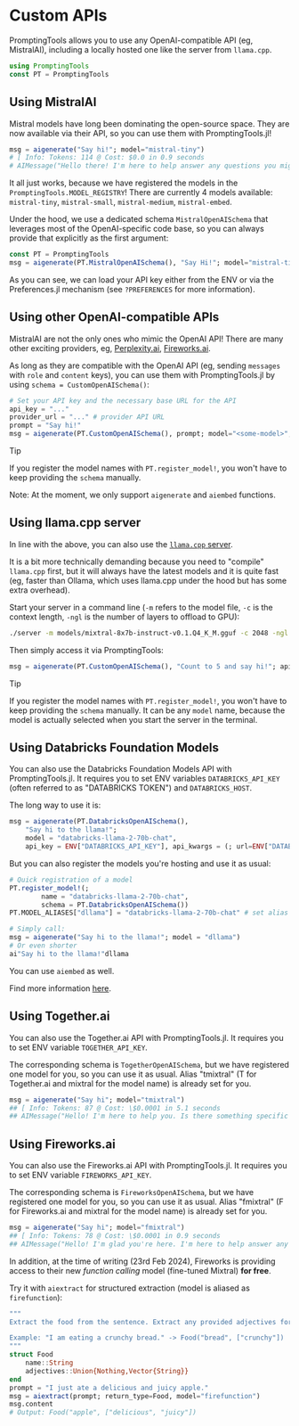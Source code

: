 # Custom APIs

PromptingTools allows you to use any OpenAI-compatible API (eg, MistralAI), including a locally hosted one like the server from `llama.cpp`.

````julia
using PromptingTools
const PT = PromptingTools
````

## Using MistralAI

Mistral models have long been dominating the open-source space. They are now available via their API, so you can use them with PromptingTools.jl!

```julia
msg = aigenerate("Say hi!"; model="mistral-tiny")
# [ Info: Tokens: 114 @ Cost: $0.0 in 0.9 seconds
# AIMessage("Hello there! I'm here to help answer any questions you might have, or assist you with tasks to the best of my abilities. How can I be of service to you today? If you have a specific question, feel free to ask and I'll do my best to provide accurate and helpful information. If you're looking for general assistance, I can help you find resources or information on a variety of topics. Let me know how I can help.")
```

It all just works, because we have registered the models in the `PromptingTools.MODEL_REGISTRY`! There are currently 4 models available: `mistral-tiny`, `mistral-small`, `mistral-medium`, `mistral-embed`.

Under the hood, we use a dedicated schema `MistralOpenAISchema` that leverages most of the OpenAI-specific code base, so you can always provide that explicitly as the first argument:

```julia
const PT = PromptingTools
msg = aigenerate(PT.MistralOpenAISchema(), "Say Hi!"; model="mistral-tiny", api_key=ENV["MISTRALAI_API_KEY"])
```
As you can see, we can load your API key either from the ENV or via the Preferences.jl mechanism (see `?PREFERENCES` for more information).

## Using other OpenAI-compatible APIs

MistralAI are not the only ones who mimic the OpenAI API!
There are many other exciting providers, eg, [Perplexity.ai](https://docs.perplexity.ai/), [Fireworks.ai](https://app.fireworks.ai/).

As long as they are compatible with the OpenAI API (eg, sending `messages` with `role` and `content` keys), you can use them with PromptingTools.jl by using `schema = CustomOpenAISchema()`:

```julia
# Set your API key and the necessary base URL for the API
api_key = "..."
provider_url = "..." # provider API URL
prompt = "Say hi!"
msg = aigenerate(PT.CustomOpenAISchema(), prompt; model="<some-model>", api_key, api_kwargs=(; url=provider_url))
```

> [!TIP]
> If you register the model names with `PT.register_model!`, you won't have to keep providing the `schema` manually.

Note: At the moment, we only support `aigenerate` and `aiembed` functions.

## Using llama.cpp server

In line with the above, you can also use the [`llama.cpp` server](https://github.com/ggerganov/llama.cpp/blob/master/examples/server/README.md). 

It is a bit more technically demanding because you need to "compile" `llama.cpp` first, but it will always have the latest models and it is quite fast (eg, faster than Ollama, which uses llama.cpp under the hood but has some extra overhead).

Start your server in a command line (`-m` refers to the model file, `-c` is the context length, `-ngl` is the number of layers to offload to GPU):

```bash
./server -m models/mixtral-8x7b-instruct-v0.1.Q4_K_M.gguf -c 2048 -ngl 99
```

Then simply access it via PromptingTools:

```julia
msg = aigenerate(PT.CustomOpenAISchema(), "Count to 5 and say hi!"; api_kwargs=(; url="http://localhost:8080/v1"))
```

> [!TIP]
> If you register the model names with `PT.register_model!`, you won't have to keep providing the `schema` manually. It can be any `model` name, because the model is actually selected when you start the server in the terminal.

## Using Databricks Foundation Models

You can also use the Databricks Foundation Models API with PromptingTools.jl. 
It requires you to set ENV variables `DATABRICKS_API_KEY` (often referred to as "DATABRICKS TOKEN") and `DATABRICKS_HOST`.

The long way to use it is:
```julia
msg = aigenerate(PT.DatabricksOpenAISchema(),
    "Say hi to the llama!";
    model = "databricks-llama-2-70b-chat",
    api_key = ENV["DATABRICKS_API_KEY"], api_kwargs = (; url=ENV["DATABRICKS_HOST"]))
```

But you can also register the models you're hosting and use it as usual:
```julia
# Quick registration of a model
PT.register_model!(;
        name = "databricks-llama-2-70b-chat",
        schema = PT.DatabricksOpenAISchema())
PT.MODEL_ALIASES["dllama"] = "databricks-llama-2-70b-chat" # set alias to make your life easier

# Simply call:
msg = aigenerate("Say hi to the llama!"; model = "dllama")
# Or even shorter
ai"Say hi to the llama!"dllama
```

You can use `aiembed` as well.

Find more information [here](https://docs.databricks.com/en/machine-learning/foundation-models/api-reference.html).

## Using Together.ai

You can also use the Together.ai API with PromptingTools.jl.
It requires you to set ENV variable `TOGETHER_API_KEY`.

The corresponding schema is `TogetherOpenAISchema`, but we have registered one model for you, so you can use it as usual.
Alias "tmixtral" (T for Together.ai and mixtral for the model name) is already set for you.

```julia
msg = aigenerate("Say hi"; model="tmixtral")
## [ Info: Tokens: 87 @ Cost: \$0.0001 in 5.1 seconds
## AIMessage("Hello! I'm here to help you. Is there something specific you'd like to know or discuss? I can provide information on a wide range of topics, assist with tasks, and even engage in a friendly conversation. Let me know how I can best assist you today.")
```


## Using Fireworks.ai

You can also use the Fireworks.ai API with PromptingTools.jl.
It requires you to set ENV variable `FIREWORKS_API_KEY`.

The corresponding schema is `FireworksOpenAISchema`, but we have registered one model for you, so you can use it as usual.
Alias "fmixtral" (F for Fireworks.ai and mixtral for the model name) is already set for you.

```julia
msg = aigenerate("Say hi"; model="fmixtral")
## [ Info: Tokens: 78 @ Cost: \$0.0001 in 0.9 seconds
## AIMessage("Hello! I'm glad you're here. I'm here to help answer any questions you have to the best of my ability. Is there something specific you'd like to know or discuss? I can assist with a wide range of topics, so feel free to ask me anything!")
```

In addition, at the time of writing (23rd Feb 2024), Fireworks is providing access to their new _function calling_ model (fine-tuned Mixtral) **for free**. 

Try it with `aiextract` for structured extraction (model is aliased as `firefunction`):

```julia
"""
Extract the food from the sentence. Extract any provided adjectives for the food as well.

Example: "I am eating a crunchy bread." -> Food("bread", ["crunchy"])
"""
struct Food
    name::String
    adjectives::Union{Nothing,Vector{String}}
end
prompt = "I just ate a delicious and juicy apple."
msg = aiextract(prompt; return_type=Food, model="firefunction")
msg.content
# Output: Food("apple", ["delicious", "juicy"])
```